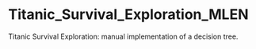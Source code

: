 # Titanic_Survival_Exploration_MLEN
Titanic Survival Exploration: manual implementation of a decision tree.
